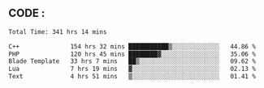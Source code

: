 ## CODE :
<!--START_SECTION:waka-->

```txt
Total Time: 341 hrs 14 mins

C++              154 hrs 32 mins ███████████▒░░░░░░░░░░░░░   44.86 %
PHP              120 hrs 45 mins ████████▓░░░░░░░░░░░░░░░░   35.06 %
Blade Template   33 hrs 7 mins   ██▒░░░░░░░░░░░░░░░░░░░░░░   09.62 %
Lua              7 hrs 19 mins   ▓░░░░░░░░░░░░░░░░░░░░░░░░   02.13 %
Text             4 hrs 51 mins   ▒░░░░░░░░░░░░░░░░░░░░░░░░   01.41 %
```

<!--END_SECTION:waka-->
